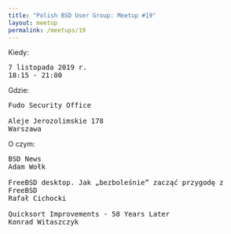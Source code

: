 ```yaml
---
title: "Polish BSD User Group: Meetup #19"
layout: meetup
permalink: /meetups/19
---
```

Kiedy:
<pre>
7 listopada 2019 r.
18:15 - 21:00
</pre>
Gdzie:
<pre>
Fudo Security Office

Aleje Jerozolimskie 178
Warszawa
</pre>
O czym:
<pre style="white-space: pre-wrap;">
BSD News
Adam Wołk

FreeBSD desktop. Jak „bezboleśnie” zacząć przygodę z FreeBSD
Rafał Cichocki

Quicksort Improvements - 58 Years Later
Konrad Witaszczyk
</pre>
